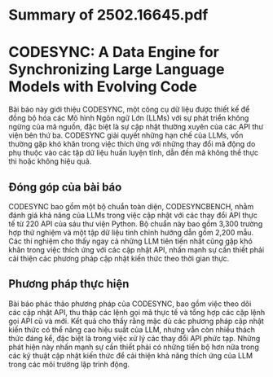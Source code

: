 # Summary of 2502.16645.pdf

# CODESYNC: A Data Engine for Synchronizing Large Language Models with Evolving Code

Bài báo này giới thiệu CODESYNC, một công cụ dữ liệu được thiết kế để đồng bộ hóa các Mô hình Ngôn ngữ Lớn (LLMs) với sự phát triển không ngừng của mã nguồn, đặc biệt là sự cập nhật thường xuyên của các API thư viện bên thứ ba. CODESYNC giải quyết những hạn chế của LLMs, vốn thường gặp khó khăn trong việc thích ứng với những thay đổi mã động do phụ thuộc vào các tập dữ liệu huấn luyện tĩnh, dẫn đến mã không thể thực thi hoặc không hiệu quả.

## Đóng góp của bài báo

CODESYNC bao gồm một bộ chuẩn toàn diện, CODESYNCBENCH, nhằm đánh giá khả năng của LLMs trong việc cập nhật với các thay đổi API thực tế từ 220 API của sáu thư viện Python. Bộ chuẩn này bao gồm 3,300 trường hợp thử nghiệm và một tập dữ liệu tinh chỉnh hướng dẫn gồm 2,200 mẫu. Các thí nghiệm cho thấy ngay cả những LLM tiên tiến nhất cũng gặp khó khăn trong việc thích ứng với các cập nhật API, nhấn mạnh sự cần thiết phải cải thiện các phương pháp cập nhật kiến thức theo thời gian thực.

## Phương pháp thực hiện

Bài báo phác thảo phương pháp của CODESYNC, bao gồm việc theo dõi các cập nhật API, thu thập các lệnh gọi mã thực tế và tổng hợp các cặp lệnh gọi API cũ và mới. Kết quả cho thấy rằng mặc dù các phương pháp cập nhật kiến thức có thể nâng cao hiệu suất của LLM, nhưng vẫn còn nhiều thách thức đáng kể, đặc biệt là trong việc xử lý các thay đổi API phức tạp. Những phát hiện này nhấn mạnh sự cần thiết phải có những tiến bộ hơn nữa trong các kỹ thuật cập nhật kiến thức để cải thiện khả năng thích ứng của LLM trong các môi trường lập trình động.
